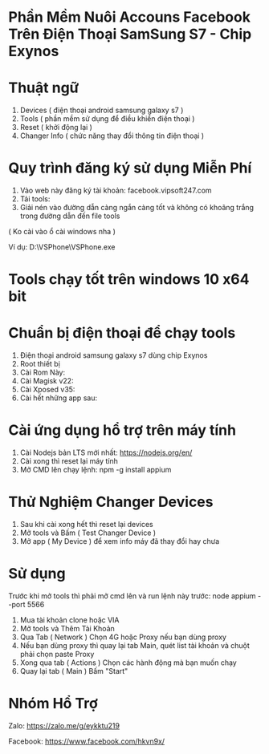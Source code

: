 # Phần Mềm Nuôi Accouns Facebook Trên Điện Thoại SamSung S7 - Chip Exynos

# Thuật ngữ
1. Devices ( điện thoại android samsung galaxy s7 )
2. Tools ( phần mềm sử dụng để điều khiển điện thoại )
3. Reset ( khởi động lại )
4. Changer Info ( chức năng thay đổi thông tin điện thoại )

# Quy trình đăng ký sử dụng Miễn Phí

1. Vào web này đăng ký tài khoản: facebook.vipsoft247.com
2. Tải tools:
3. Giải nén vào đường dẫn càng ngắn càng tốt và không có khoãng trắng trong đường dẫn đến file tools

( Ko cài vào ổ cài windows nha )

Ví dụ: D:\VSPhone\VSPhone.exe

# Tools chạy tốt trên windows 10 x64 bit

# Chuẩn bị điện thoại để chạy tools

1. Điện thoại android samsung galaxy s7 dùng chip Exynos
2. Root thiết bị
3. Cài Rom Này:
4. Cài Magisk v22:
5. Cài Xposed v35:
6. Cài hết những app sau:

# Cài ứng dụng hổ trợ trên máy tính

1. Cài Nodejs bản LTS mới nhất: https://nodejs.org/en/
2. Cài xong thì reset lại máy tính
3. Mở CMD lên chạy lệnh: npm -g install appium

# Thử Nghiệm Changer Devices

1. Sau khi cài xong hết thì reset lại devices
2. Mở tools và Bấm ( Test Changer Device )
3. Mở app ( My Device ) để xem info máy đã thay đổi hay chưa

# Sử dụng

Trước khi mở tools thì phải mở cmd lên và run lệnh này trước: node appium --port 5566

1. Mua tài khoản clone hoặc VIA
2. Mở tools và Thêm Tài Khoản
3. Qua Tab ( Network ) Chọn 4G hoặc Proxy nếu bạn dùng proxy 
4. Nếu bạn dùng proxy thì quay lại tab Main, quét list tài khoản và chuột phải chọn paste Proxy
5. Xong qua tab ( Actions ) Chọn các hành động mà bạn muốn chạy
6. Quay lại tab ( Main ) Bấm "Start"

# Nhóm Hổ Trợ

Zalo: https://zalo.me/g/eykktu219

Facebook: https://www.facebook.com/hkvn9x/
